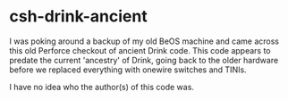 # csh-drink-ancient

I was poking around a backup of my old BeOS machine and came across this
old Perforce checkout of ancient Drink code.  This code appears to predate
the current 'ancestry' of Drink, going back to the older hardware before we
replaced everything with onewire switches and TINIs.

I have no idea who the author(s) of this code was.
